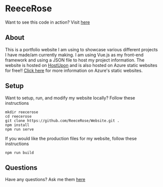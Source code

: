 # ReeceRose
Want to see this code in action? Visit <a href="http://reecerose.com/" target="_blank">here</a>

## About
This is a portfolio website I am using to showcase various different projects I have made/am currently making. I am using Vue.js as my front-end framework and using a JSON file to host my project information. The website is hosted on <a href="http://hostupon.ca/" target="_blank">HostUpon</a> and is also hosted on Azure static websites for free!! <a href="https://docs.microsoft.com/en-us/azure/storage/blobs/storage-blob-static-website" target="_blank">Click here</a> for more information on Azure's static websites.

## Setup
Want to setup, run, and modify my website locally? Follow these instructions
```
mkdir reecerose 
cd reecerose
git clone https://github.com/ReeceRose/Website.git .
npm install
npm run serve
```
If you would like the production files for my website, follow these instructions
```
npm run build
```

## Questions
Have any questions? Ask me them <a href="http://reecerose.com/#Contact" target="_blank">here</a>